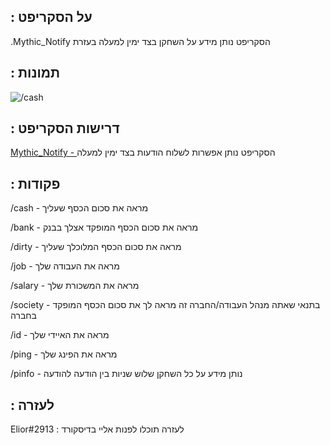 ## : על הסקריפט 
.Mythic_Notify הסקריפט נותן מידע על השחקן בצד ימין למעלה בעזרת

## : תמונות
![/cash](https://i.ibb.co/Yc8fYwL/Capture.png) 
 

## : דרישות הסקריפט

[Mythic_Notify - ](https://github.com/JayMontana36/mythic_notify) הסקריפט נותן אפשרות לשלוח הודעות בצד ימין למעלה

## : פקודות

/cash - מראה את סכום הכסף שעליך

/bank - מראה את סכום הכסף המופקד אצלך בבנק

/dirty - מראה את סכום הכסף המלוכלך שעליך

/job - מראה את העבודה שלך

/salary - מראה את המשכורת שלך

/society - בתנאי שאתה מנהל העבודה/החברה זה מראה לך את סכום הכסף המופקד בחברה

/id - מראה את האיידי שלך

/ping - מראה את הפינג שלך
            
/pinfo - נותן מידע על כל השחקן שלוש שניות בין הודעה להודעה 

## : לעזרה 
Elior#2913 : לעזרה תוכלו לפנות אליי בדיסקורד
